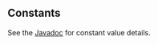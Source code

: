 ## Constants

See the [Javadoc](http://code.citytechinc.com/aem-library/apidocs/com/icfolson/aem/library/core/constants/package-summary.html) for constant value details.